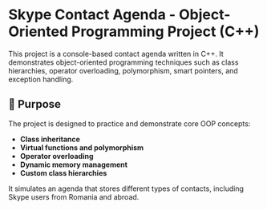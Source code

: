 # Skype Contact Agenda - Object-Oriented Programming Project (C++)

This project is a console-based contact agenda written in C++. It demonstrates object-oriented programming techniques such as class hierarchies, operator overloading, polymorphism, smart pointers, and exception handling.

## 🎯 Purpose

The project is designed to practice and demonstrate core OOP concepts:
- **Class inheritance**
- **Virtual functions and polymorphism**
- **Operator overloading**
- **Dynamic memory management**
- **Custom class hierarchies**

It simulates an agenda that stores different types of contacts, including Skype users from Romania and abroad.

